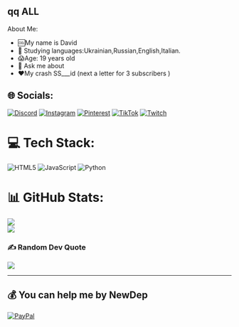 ## qq ALL
 About Me:<br>
- 🆒My name is David<br>
- 🤝 Studying languages:Ukrainian,Russian,English,Italian.<br>
- 😱Age: 19 years old<br>
- 💬 Ask me about<br>
- ❤️My crash SS___id (next a letter for 3 subscribers )


## 🌐 Socials:
[![Discord](https://img.shields.io/badge/Discord-%237289DA.svg?logo=discord&logoColor=white)](https://discord.gg/ejvtu9Mm) [![Instagram](https://img.shields.io/badge/Instagram-%23E4405F.svg?logo=Instagram&logoColor=white)](https://instagram.com/dvvinnb) [![Pinterest](https://img.shields.io/badge/Pinterest-%23E60023.svg?logo=Pinterest&logoColor=white)](https://pinterest.com/Davidushkaa) [![TikTok](https://img.shields.io/badge/TikTok-%23000000.svg?logo=TikTok&logoColor=white)](https://tiktok.com/@dvvinnb) [![Twitch](https://img.shields.io/badge/Twitch-%239146FF.svg?logo=Twitch&logoColor=white)](https://twitch.tv/davidushka7) 

# 💻 Tech Stack:
 ![HTML5](https://img.shields.io/badge/html5-%23E34F26.svg?style=for-the-badge&logo=html5&logoColor=white) ![JavaScript](https://img.shields.io/badge/javascript-%23323330.svg?style=for-the-badge&logo=javascript&logoColor=%23F7DF1E) 
![Python](https://img.shields.io/badge/python-3670A0?style=for-the-badge&logo=python&logoColor=ffdd54) 
# 📊 GitHub Stats:
![](https://github-readme-stats.vercel.app/api?username=Dav1dushka&theme=dark&hide_border=false&include_all_commits=true&count_private=false)<br/>
![](https://github-readme-streak-stats.herokuapp.com/?user=Dav1dushka&theme=dark&hide_border=false)<br/>

### ✍️ Random Dev Quote
![](https://quotes-github-readme.vercel.app/api?type=horizontal&theme=radical)

---


  ## 💰 You can help me by NewDep
  [![PayPal](https://img.shields.io/badge/PayPal-00457C?style=for-the-badge&logo=paypal&logoColor=white)](https://paypal.me/Dav1dushka) 

  
<!-- Proudly created with GPRM ( https://gprm.itsvg.in ) -->
